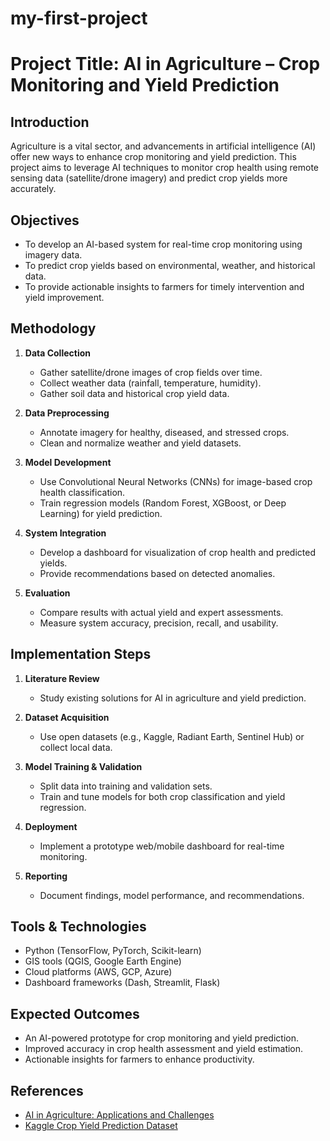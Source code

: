 # my-first-project
# Project Title: AI in Agriculture – Crop Monitoring and Yield Prediction

## Introduction
Agriculture is a vital sector, and advancements in artificial intelligence (AI) offer new ways to enhance crop monitoring and yield prediction. This project aims to leverage AI techniques to monitor crop health using remote sensing data (satellite/drone imagery) and predict crop yields more accurately.

## Objectives
- To develop an AI-based system for real-time crop monitoring using imagery data.
- To predict crop yields based on environmental, weather, and historical data.
- To provide actionable insights to farmers for timely intervention and yield improvement.

## Methodology
1. **Data Collection**
   - Gather satellite/drone images of crop fields over time.
   - Collect weather data (rainfall, temperature, humidity).
   - Gather soil data and historical crop yield data.

2. **Data Preprocessing**
   - Annotate imagery for healthy, diseased, and stressed crops.
   - Clean and normalize weather and yield datasets.

3. **Model Development**
   - Use Convolutional Neural Networks (CNNs) for image-based crop health classification.
   - Train regression models (Random Forest, XGBoost, or Deep Learning) for yield prediction.

4. **System Integration**
   - Develop a dashboard for visualization of crop health and predicted yields.
   - Provide recommendations based on detected anomalies.

5. **Evaluation**
   - Compare results with actual yield and expert assessments.
   - Measure system accuracy, precision, recall, and usability.

## Implementation Steps
1. **Literature Review**
   - Study existing solutions for AI in agriculture and yield prediction.

2. **Dataset Acquisition**
   - Use open datasets (e.g., Kaggle, Radiant Earth, Sentinel Hub) or collect local data.

3. **Model Training & Validation**
   - Split data into training and validation sets.
   - Train and tune models for both crop classification and yield regression.

4. **Deployment**
   - Implement a prototype web/mobile dashboard for real-time monitoring.

5. **Reporting**
   - Document findings, model performance, and recommendations.

## Tools & Technologies
- Python (TensorFlow, PyTorch, Scikit-learn)
- GIS tools (QGIS, Google Earth Engine)
- Cloud platforms (AWS, GCP, Azure)
- Dashboard frameworks (Dash, Streamlit, Flask)

## Expected Outcomes
- An AI-powered prototype for crop monitoring and yield prediction.
- Improved accuracy in crop health assessment and yield estimation.
- Actionable insights for farmers to enhance productivity.

## References
- [AI in Agriculture: Applications and Challenges](https://www.sciencedirect.com/science/article/pii/S0168169919303299)
- [Kaggle Crop Yield Prediction Dataset](https://www.kaggle.com/competitions/crop-yield-prediction)
